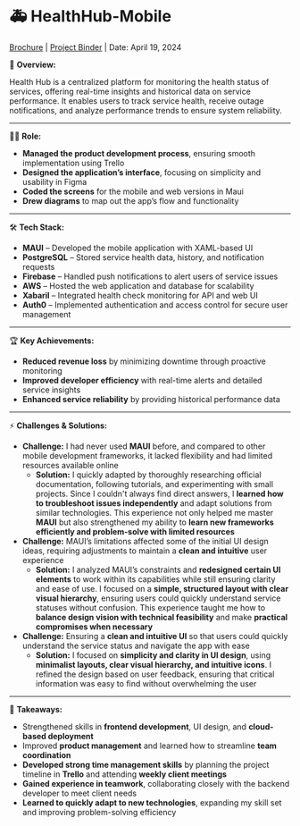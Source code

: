 # 🚑 HealthHub-Mobile

[Brochure](https://drive.google.com/file/d/1vcLStcITl3mQp6eEgKShkPSzt2CJGMo7/view?usp=drive_link) | [Project Binder](https://drive.google.com/file/d/1g2R6f3NSk542O-B_hxZCJAE3lkaMCDY6/view?usp=sharing) | Date: April 19, 2024

📌 **Overview:**

Health Hub is a centralized platform for monitoring the health status of services, offering real-time insights and historical data on service performance. It enables users to track service health, receive outage notifications, and analyze performance trends to ensure system reliability.

---

👨‍💻 **Role:**

- **Managed the product development process**, ensuring smooth implementation using Trello
- **Designed the application’s interface**, focusing on simplicity and usability in Figma
- **Coded the screens** for the mobile and web versions in Maui
- **Drew diagrams** to map out the app’s flow and functionality

---

🛠 **Tech Stack:**

- **MAUI** – Developed the mobile application with XAML-based UI
- **PostgreSQL** – Stored service health data, history, and notification requests
- **Firebase** – Handled push notifications to alert users of service issues
- **AWS** – Hosted the web application and database for scalability
- **Xabaril** – Integrated health check monitoring for API and web UI
- **Auth0** – Implemented authentication and access control for secure user management

---

🏆 **Key Achievements:**

- **Reduced revenue loss** by minimizing downtime through proactive monitoring
- **Improved developer efficiency** with real-time alerts and detailed service insights
- **Enhanced service reliability** by providing historical performance data

---

⚡ **Challenges & Solutions:**

- **Challenge:** I had never used **MAUI** before, and compared to other mobile development frameworks, it lacked flexibility and had limited resources available online
    - **Solution:** I quickly adapted by thoroughly researching official documentation, following tutorials, and experimenting with small projects. Since I couldn't always find direct answers, I **learned how to troubleshoot issues independently** and adapt solutions from similar technologies. This experience not only helped me master **MAUI** but also strengthened my ability to **learn new frameworks efficiently and problem-solve with limited resources**
- **Challenge:** MAUI’s limitations affected some of the initial UI design ideas, requiring adjustments to maintain a **clean and intuitive** user experience
    - **Solution:** I analyzed MAUI’s constraints and **redesigned certain UI elements** to work within its capabilities while still ensuring clarity and ease of use. I focused on a **simple, structured layout with clear visual hierarchy**, ensuring users could quickly understand service statuses without confusion. This experience taught me how to **balance design vision with technical feasibility** and make **practical compromises when necessary**
- **Challenge:** Ensuring a **clean and intuitive UI** so that users could quickly understand the service status and navigate the app with ease
    - **Solution:** I focused on **simplicity and clarity in UI design**, using **minimalist layouts, clear visual hierarchy, and intuitive icons**. I refined the design based on user feedback, ensuring that critical information was easy to find without overwhelming the user

---

🎯 **Takeaways:**

- Strengthened skills in **frontend development**, UI design, and **cloud-based deployment**
- Improved **product management** and learned how to streamline **team coordination**
- **Developed strong time management skills** by planning the project timeline in **Trello** and attending **weekly client meetings**
- **Gained experience in teamwork**, collaborating closely with the backend developer to meet client needs
- **Learned to quickly adapt to new technologies**, expanding my skill set and improving problem-solving efficiency
